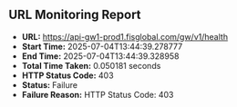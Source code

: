## URL Monitoring Report

- **URL:** https://api-gw1-prod1.fisglobal.com/gw/v1/health
- **Start Time:** 2025-07-04T13:44:39.278777
- **End Time:** 2025-07-04T13:44:39.328958
- **Total Time Taken:** 0.050181 seconds
- **HTTP Status Code:** 403
- **Status:** Failure
- **Failure Reason:** HTTP Status Code: 403
